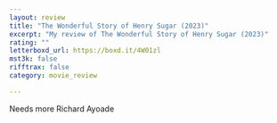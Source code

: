 ```yaml
---
layout: review
title: "The Wonderful Story of Henry Sugar (2023)"
excerpt: "My review of The Wonderful Story of Henry Sugar (2023)"
rating: ""
letterboxd_url: https://boxd.it/4W01zl
mst3k: false
rifftrax: false
category: movie_review

---
```


Needs more Richard Ayoade